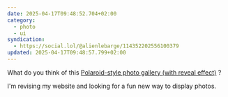 ```yaml
---
date: 2025-04-17T09:48:52.704+02:00
category:
  - photo
  - ui
syndication:
  - https://social.lol/@alienlebarge/114352202556100379
updated: 2025-04-17T09:48:57.799+02:00
---
```


What do you think of this [Polaroid-style photo gallery (with reveal effect)](https://codepen.io/alienlebarge/details/YPPzWaK) ?

I'm revising my website and looking for a fun new way to display photos.
